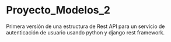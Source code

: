 # Proyecto_Modelos_2

Primera versión de una estructura de Rest API para un servicio de autenticación de usuario usando python y django rest framework.
